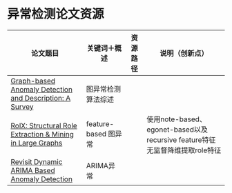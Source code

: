 # 异常检测论文资源

|    论文题目    |   关键词＋概述   | 资源路径 | 说明（创新点） |
| ----------- | ------------------- | ----- | -------|
|[Graph-based Anomaly Detection and Description: A Survey](https://arxiv.org/pdf/1404.4679)|图异常检测算法综述|||
|[RolX: Structural Role Extraction & Mining in Large Graphs](https://static.googleusercontent.com/media/research.google.com/zh-CN//pubs/archive/46591.pdf)|feature-based 图异常||使用note-based、egonet-based以及recursive feature特征无监督降维提取role特征|
|[Revisit Dynamic ARIMA Based Anomaly Detection](https://www.computer.org/csdl/pds/api/csdl/proceedings/download-article/06113293/pdf?token=eyJ0eXAiOiJKV1QiLCJhbGciOiJIUzI1NiJ9.eyJpc3MiOiJjc2RsX2FwaSIsImF1ZCI6ImNzZGxfYXBpX2Rvd25sb2FkX3Rva2VuIiwic3ViIjoiYW5vbnltb3VzQGNvbXB1dGVyLm9yZyIsImVtYWlsIjoiYW5vbnltb3VzQGNvbXB1dGVyLm9yZyIsImV4cCI6MTU3OTU5OTc1M30.vEAM1OcIrEgSVbJKxvM6kf9-JNWZ9QkEsuu-Cr0RHwo)|ARIMA异常|||

